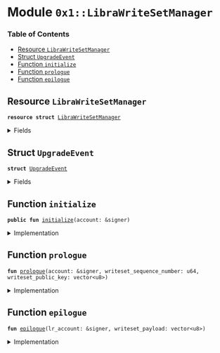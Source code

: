 
<a name="0x1_LibraWriteSetManager"></a>

# Module `0x1::LibraWriteSetManager`

### Table of Contents

-  [Resource `LibraWriteSetManager`](#0x1_LibraWriteSetManager_LibraWriteSetManager)
-  [Struct `UpgradeEvent`](#0x1_LibraWriteSetManager_UpgradeEvent)
-  [Function `initialize`](#0x1_LibraWriteSetManager_initialize)
-  [Function `prologue`](#0x1_LibraWriteSetManager_prologue)
-  [Function `epilogue`](#0x1_LibraWriteSetManager_epilogue)



<a name="0x1_LibraWriteSetManager_LibraWriteSetManager"></a>

## Resource `LibraWriteSetManager`



<pre><code><b>resource</b> <b>struct</b> <a href="#0x1_LibraWriteSetManager">LibraWriteSetManager</a>
</code></pre>



<details>
<summary>Fields</summary>


<dl>
<dt>

<code>upgrade_events: <a href="Event.md#0x1_Event_EventHandle">Event::EventHandle</a>&lt;<a href="#0x1_LibraWriteSetManager_UpgradeEvent">LibraWriteSetManager::UpgradeEvent</a>&gt;</code>
</dt>
<dd>

</dd>
</dl>


</details>

<a name="0x1_LibraWriteSetManager_UpgradeEvent"></a>

## Struct `UpgradeEvent`



<pre><code><b>struct</b> <a href="#0x1_LibraWriteSetManager_UpgradeEvent">UpgradeEvent</a>
</code></pre>



<details>
<summary>Fields</summary>


<dl>
<dt>

<code>writeset_payload: vector&lt;u8&gt;</code>
</dt>
<dd>

</dd>
</dl>


</details>

<a name="0x1_LibraWriteSetManager_initialize"></a>

## Function `initialize`



<pre><code><b>public</b> <b>fun</b> <a href="#0x1_LibraWriteSetManager_initialize">initialize</a>(account: &signer)
</code></pre>



<details>
<summary>Implementation</summary>


<pre><code><b>public</b> <b>fun</b> <a href="#0x1_LibraWriteSetManager_initialize">initialize</a>(account: &signer) {
    <b>assert</b>(<a href="LibraTimestamp.md#0x1_LibraTimestamp_is_genesis">LibraTimestamp::is_genesis</a>(), ENOT_GENESIS);
    // Operational constraint
    <b>assert</b>(<a href="Signer.md#0x1_Signer_address_of">Signer::address_of</a>(account) == <a href="CoreAddresses.md#0x1_CoreAddresses_LIBRA_ROOT_ADDRESS">CoreAddresses::LIBRA_ROOT_ADDRESS</a>(), EINVALID_SINGLETON_ADDRESS);

    move_to(
        account,
        <a href="#0x1_LibraWriteSetManager">LibraWriteSetManager</a> {
            upgrade_events: <a href="Event.md#0x1_Event_new_event_handle">Event::new_event_handle</a>&lt;<a href="#0x1_LibraWriteSetManager_UpgradeEvent">Self::UpgradeEvent</a>&gt;(account),
        }
    );
}
</code></pre>



</details>

<a name="0x1_LibraWriteSetManager_prologue"></a>

## Function `prologue`



<pre><code><b>fun</b> <a href="#0x1_LibraWriteSetManager_prologue">prologue</a>(account: &signer, writeset_sequence_number: u64, writeset_public_key: vector&lt;u8&gt;)
</code></pre>



<details>
<summary>Implementation</summary>


<pre><code><b>fun</b> <a href="#0x1_LibraWriteSetManager_prologue">prologue</a>(
    account: &signer,
    writeset_sequence_number: u64,
    writeset_public_key: vector&lt;u8&gt;,
) {
    <b>let</b> sender = <a href="Signer.md#0x1_Signer_address_of">Signer::address_of</a>(account);
    <b>assert</b>(sender == <a href="CoreAddresses.md#0x1_CoreAddresses_LIBRA_ROOT_ADDRESS">CoreAddresses::LIBRA_ROOT_ADDRESS</a>(), EINVALID_WRITESET_SENDER);

    <b>let</b> lr_auth_key = <a href="LibraAccount.md#0x1_LibraAccount_authentication_key">LibraAccount::authentication_key</a>(sender);
    <b>let</b> sequence_number = <a href="LibraAccount.md#0x1_LibraAccount_sequence_number">LibraAccount::sequence_number</a>(sender);

    <b>assert</b>(writeset_sequence_number &gt;= sequence_number, EPROLOGUE_SEQUENCE_NUMBER_TOO_OLD);

    <b>assert</b>(writeset_sequence_number == sequence_number, EWS_PROLOGUE_SEQUENCE_NUMBER_TOO_NEW);
    <b>assert</b>(
        <a href="Hash.md#0x1_Hash_sha3_256">Hash::sha3_256</a>(writeset_public_key) == lr_auth_key,
        EPROLOGUE_INVALID_ACCOUNT_AUTH_KEY
    );
}
</code></pre>



</details>

<a name="0x1_LibraWriteSetManager_epilogue"></a>

## Function `epilogue`



<pre><code><b>fun</b> <a href="#0x1_LibraWriteSetManager_epilogue">epilogue</a>(lr_account: &signer, writeset_payload: vector&lt;u8&gt;)
</code></pre>



<details>
<summary>Implementation</summary>


<pre><code><b>fun</b> <a href="#0x1_LibraWriteSetManager_epilogue">epilogue</a>(lr_account: &signer, writeset_payload: vector&lt;u8&gt;) <b>acquires</b> <a href="#0x1_LibraWriteSetManager">LibraWriteSetManager</a> {
    <b>let</b> t_ref = borrow_global_mut&lt;<a href="#0x1_LibraWriteSetManager">LibraWriteSetManager</a>&gt;(<a href="CoreAddresses.md#0x1_CoreAddresses_LIBRA_ROOT_ADDRESS">CoreAddresses::LIBRA_ROOT_ADDRESS</a>());

    <a href="Event.md#0x1_Event_emit_event">Event::emit_event</a>&lt;<a href="#0x1_LibraWriteSetManager_UpgradeEvent">Self::UpgradeEvent</a>&gt;(
        &<b>mut</b> t_ref.upgrade_events,
        <a href="#0x1_LibraWriteSetManager_UpgradeEvent">UpgradeEvent</a> { writeset_payload },
    );
    <a href="LibraConfig.md#0x1_LibraConfig_reconfigure">LibraConfig::reconfigure</a>(lr_account)
}
</code></pre>



</details>
